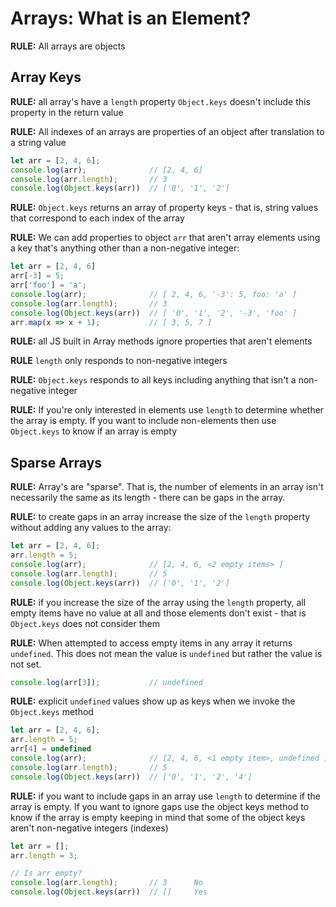 # Arrays: What is an Element?

**RULE:** All arrays are objects

## Array Keys

**RULE:** all array's have a `length` property `Object.keys` doesn't include this property in the return value

**RULE:** All indexes of an arrays are properties of an object after translation to a string value

```js
let arr = [2, 4, 6];
console.log(arr);              // [2, 4, 6]
console.log(arr.length);       // 3
console.log(Object.keys(arr))  // ['0', '1', '2']
```

**RULE:** `Object.keys` returns an array of property keys - that is, string values that correspond to each index of the array

**RULE:** We can add properties to object `arr` that aren't array elements using a key that's anything other than a non-negative integer:

```js
let arr = [2, 4, 6]
arr[-3] = 5;
arr['foo'] = 'a';
console.log(arr);              // [ 2, 4, 6, '-3': 5, foo: 'a' ]
console.log(arr.length);       // 3
console.log(Object.keys(arr))  // [ '0', '1', '2', '-3', 'foo' ]
arr.map(x => x + 1);           // [ 3, 5, 7 ]
```

**RULE:**  all JS built in Array methods ignore properties that aren't elements 

**RULE** `length` only responds to non-negative integers

**RULE:** `Object.keys` responds to all keys including anything that isn't a non-negative integer

**RULE:** If you're only interested in elements use `length` to determine whether the array is empty. If you want to include non-elements then use `Object.keys` to know if an array is empty

## Sparse Arrays

**RULE:** Array's are "sparse". That is, the number of elements in an array isn't necessarily the same as its length - there can be gaps in the array.

**RULE:** to create gaps in an array increase the size of the `length` property without adding any values to the array:

```js
let arr = [2, 4, 6];
arr.length = 5;
console.log(arr);              // [2, 4, 6, <2 empty items> ]
console.log(arr.length);       // 5
console.log(Object.keys(arr))  // ['0', '1', '2']
```

**RULE:** if you increase the size of the array using the `length` property, all empty items have no value at all and those elements don't exist - that is `Object.keys` does not consider them

**RULE:** When attempted to access empty items in any array it returns `undefined`. This does not mean the value is `undefined` but rather the value is not set.

```js
console.log(arr[3]);           // undefined
```

**RULE:** explicit `undefined` values show up as keys when we invoke the `Object.keys` method

```js
let arr = [2, 4, 6];
arr.length = 5;
arr[4] = undefined
console.log(arr);              // [2, 4, 6, <1 empty item>, undefined ]
console.log(arr.length);       // 5
console.log(Object.keys(arr))  // ['0', '1', '2', '4']
```

**RULE:** if you want to include gaps in an array use `length` to determine if the array is empty. If you want to ignore gaps use the object keys method to know if the array is empty keeping in mind that some of the object keys aren't non-negative integers (indexes)

```js
let arr = [];
arr.length = 3;

// Is arr empty?
console.log(arr.length);       // 3      No
console.log(Object.keys(arr))  // []     Yes
```

